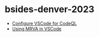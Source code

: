 # bsides-denver-2023

* [Configure VSCode for CodeQL](https://codeql.github.com/docs/codeql-for-visual-studio-code/setting-up-codeql-in-visual-studio-code/)
* [Using MRVA in VSCode](https://codeql.github.com/docs/codeql-for-visual-studio-code/running-codeql-queries-at-scale-with-mrva/)
